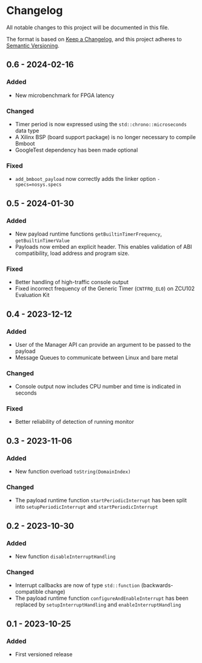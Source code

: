 # Changelog

All notable changes to this project will be documented in this file.

The format is based on [Keep a Changelog](https://keepachangelog.com/en/1.1.0/),
and this project adheres to [Semantic Versioning](https://semver.org/spec/v2.0.0.html).

## 0.6 - 2024-02-16

### Added

- New microbenchmark for FPGA latency

### Changed

- Timer period is now expressed using the `std::chrono::microseconds` data type
- A Xilinx BSP (board support package) is no longer necessary to compile Bmboot
- GoogleTest dependency has been made optional

### Fixed

- `add_bmboot_payload` now correctly adds the linker option `-specs=nosys.specs`

## 0.5 - 2024-01-30

### Added

- New payload runtime functions `getBuiltinTimerFrequency`, `getBuiltinTimerValue`
- Payloads now embed an explicit header. This enables validation of ABI compatibility, load address and program size.

### Fixed

- Better handling of high-traffic console output
- Fixed incorrect frequency of the Generic Timer (`CNTFRQ_EL0`) on ZCU102 Evaluation Kit

## 0.4 - 2023-12-12

### Added

- User of the Manager API can provide an argument to be passed to the payload
- Message Queues to communicate between Linux and bare metal

### Changed

- Console output now includes CPU number and time is indicated in seconds

### Fixed

- Better reliability of detection of running monitor

## 0.3 - 2023-11-06

### Added

- New function overload `toString(DomainIndex)`

### Changed

- The payload runtime function `startPeriodicInterrupt` has been split into `setupPeriodicInterrupt` and
  `startPeriodicInterrupt`

## 0.2 - 2023-10-30

### Added

- New function `disableInterruptHandling`

### Changed

- Interrupt callbacks are now of type `std::function` (backwards-compatible change)
- The payload runtime function `configureAndEnableInterrupt` has been replaced by `setupInterruptHandling` and
  `enableInterruptHandling`

## 0.1 - 2023-10-25

### Added

- First versioned release
